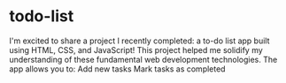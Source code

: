 # todo-list
I'm excited to share a project I recently completed: a to-do list app built using HTML, CSS, and JavaScript! This project helped me solidify my understanding of these fundamental web development technologies.  The app allows you to:  Add new tasks Mark tasks as completed 
